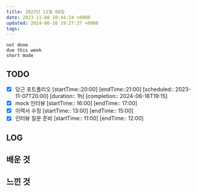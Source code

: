 ```yaml
---
title: 2023년 11월 08일
date: 2023-11-08 10:44:24 +0900
updated: 2024-06-16 19:27:37 +0900
tags: 
---
```


```tasks
not done 
due this week
short mode
```

## TODO
- [x] 당근 포트폴리오 [startTime::20:00] [endTime::21:00]   [scheduled:: 2023-11-07T20:00]  [duration:: 1h]  [completion:: 2024-06-16T19:15]
- [x] mock 인터뷰 [startTime:: 16:00]  [endTime:: 17:00]
- [x] 이력서 수정 [startTime:: 13:00]  [endTime:: 15:00]
- [x] 인터뷰 질문 준비 [startTime:: 11:00]  [endTime:: 12:00]

## LOG

## 배운 것

## 느낀 것
